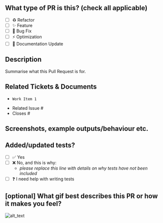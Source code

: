 <!--
     ⚠ Ensure the PR title starts with a reference to the primary Azure Boards work item it completes, in the form `AB#<id> My PR Title`.
     
     For Work In Progress Pull Requests, please use the Draft PR feature,
     see https://github.blog/2019-02-14-introducing-draft-pull-requests/ for further details.

     PR Guidance:
     - 👷‍♀️ Create small PRs. In most cases this will be possible.
     - ✅ Provide tests for your changes.
     - 📝 Use descriptive commit messages.
     - 📗 Update any related documentation and include any relevant screenshots.
-->

## What type of PR is this? (check all applicable)

- [ ] ♻️ Refactor
- [ ] ✨ Feature
- [ ] 🐛 Bug Fix
- [ ] ⚡️ Optimization
- [ ] 📝 Documentation Update

## Description

Summarise what this Pull Request is for.

## Related Tickets & Documents

<!--
If there are any further (child or related) Azure Boards work items, reference them here in the form `AB#<id>`
-->

- `Work Item 1`

<!--
For pull requests that relate or close an issue, please include them
below.  We like to follow [Github's guidance on linking issues to pull requests](https://docs.github.com/en/issues/tracking-your-work-with-issues/linking-a-pull-request-to-an-issue).

For example having the text: "closes #1234" would connect the current pull
request to issue 1234.  And when we merge the pull request, Github will
automatically close the issue.
-->

- Related Issue #
- Closes #

## Screenshots, example outputs/behaviour etc.

## Added/updated tests?

- [ ] ✅ Yes
- [ ] ❌ No, and this is why:
    - _please replace this line with details on why tests have not been included_
- [ ] ❓ I need help with writing tests

## [optional] What gif best describes this PR or how it makes you feel?

![alt_text](gif_link)
